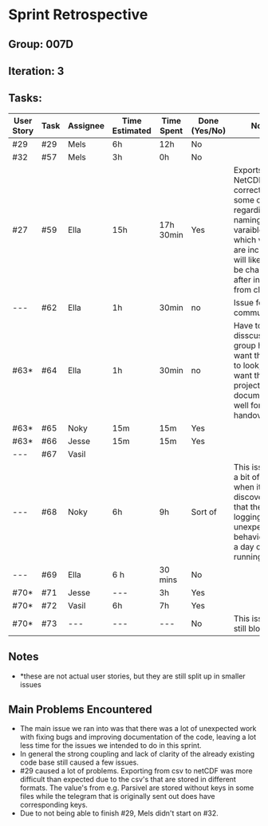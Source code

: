 # Sprint Retrospective

## Group: 007D
## Iteration: 3

## Tasks:

| User Story | Task | Assignee | Time Estimated | Time Spent | Done (Yes/No) | Notes                                                                                                                                                  |
|------------|------|----------|----------------|------------|---------------|--------------------------------------------------------------------------------------------------------------------------------------------------------|
| #29        | #29  | Mels     | 6h             | 12h        | No            |                                                                                                                                                        |
| #32        | #57  | Mels     | 3h             | 0h         | No            |                                                                                                                                                        |
| #27        | #59  | Ella     | 15h            | 17h 30min  | Yes           | Exports NetCDF correctly, some changes regarding naming of varaibles and which values are included will likely still be changed after input from client |
| ---        | #62  | Ella     | 1h             | 30min      | no            | Issue for communication                                                                                                                                |
| #63*       | #64  | Ella     | 1h             | 30min      | no            | Have to disscus with group how twe want the wiki to look, we want the whole project documented well for handover                                       |
| #63*       | #65  | Noky     | 15m            | 15m        | Yes           |                                                                                                                         |
| #63*       | #66  | Jesse    | 15m            | 15m        | Yes           |                                                                                                                                                        |
| ---        | #67  | Vasil    |                |            |               |                                                                                                                                                        |
| ---        | #68  | Noky     | 6h             | 9h         | Sort of       | This issue took a bit of a turn when it was discovered that the logging had unexpected behaviour after a day of running |
| ---        | #69  | Ella     | 6 h            | 30 mins    | No            |                                                                                                                                                        |
| #70*       | #71  | Jesse    | ---            | 3h         | Yes           |                                                                                                                                                        |
| #70*       | #72  | Vasil    | 6h             | 7h         | Yes           |                                                                                                                                                        |
| #70*       | #73  | ---      | ---            | ---        | No            | This issue is still blocked                                                                                                                            |

## Notes
- *these are not actual user stories, but they are still split up in smaller issues

## Main Problems Encountered

- The main issue we ran into was that there was a lot of unexpected work with fixing bugs and improving documentation of the code, leaving a lot less time for the issues we intended to do in this sprint.
- In general the strong coupling and lack of clarity of the already existing code base still caused a few issues.
- #29 caused a lot of problems. Exporting from csv to netCDF was more difficult than expected due to the csv's that are stored in different formats. The value's from e.g. Parsivel are stored without keys in some files while the telegram that is originally sent out does have corresponding keys.
- Due to not being able to finish #29, Mels didn't start on #32.
